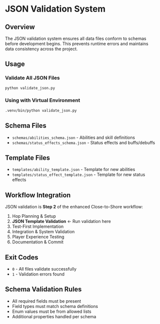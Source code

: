 # JSON Validation System

## Overview
The JSON validation system ensures all data files conform to schemas before development begins. This prevents runtime errors and maintains data consistency across the project.

## Usage

### Validate All JSON Files
```bash
python validate_json.py
```

### Using with Virtual Environment
```bash
.venv/bin/python validate_json.py
```

## Schema Files
- `schemas/abilities_schema.json` - Abilities and skill definitions
- `schemas/status_effects_schema.json` - Status effects and buffs/debuffs

## Template Files
- `templates/ability_template.json` - Template for new abilities
- `templates/status_effect_template.json` - Template for new status effects

## Workflow Integration
JSON validation is **Step 2** of the enhanced Close-to-Shore workflow:
1. Hop Planning & Setup
2. **JSON Template Validation** ← Run validation here
3. Test-First Implementation
4. Integration & System Validation
5. Player Experience Testing
6. Documentation & Commit

## Exit Codes
- `0` - All files validate successfully
- `1` - Validation errors found

## Schema Validation Rules
- All required fields must be present
- Field types must match schema definitions
- Enum values must be from allowed lists
- Additional properties handled per schema
